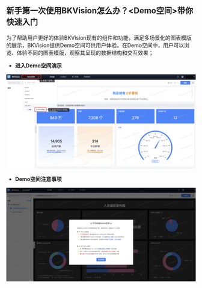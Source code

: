 ## 新手第一次使用BKVision怎么办？<Demo空间>带你快速入门

为了帮助用户更好的体验BKVision现有的组件和功能，满足多场景化的图表模版的展示，BKVision提供Demo空间可供用户体验。在Demo空间中，用户可以浏览、体验不同的图表模版，观察其呈现的数据结构和交互效果；

- **进入Demo空间演示**

![Enter-Demo](media/Enter-Demo.png)

- **Demo空间注意事项**

![Notice-Demo-space](media/Notice-Demo-space.png)